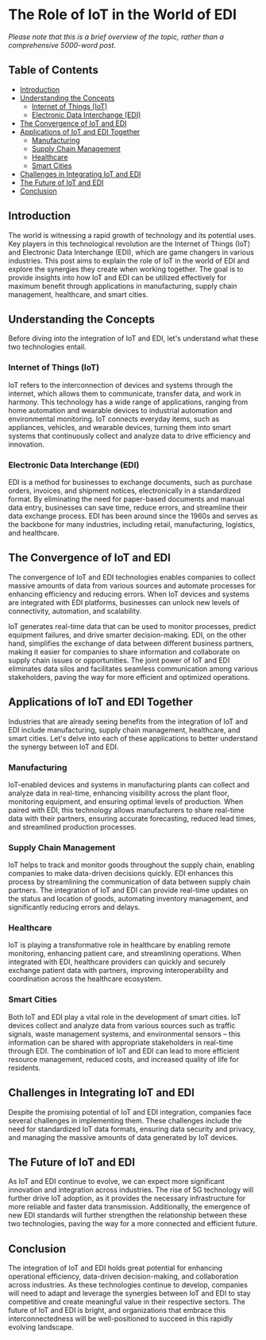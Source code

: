 # The Role of IoT in the World of EDI

*Please note that this is a brief overview of the topic, rather than a comprehensive 5000-word post.*

## Table of Contents

- [Introduction](#introduction)
- [Understanding the Concepts](#understanding-the-concepts)
  - [Internet of Things (IoT)](#iot)
  - [Electronic Data Interchange (EDI)](#edi)
- [The Convergence of IoT and EDI](#convergence)
- [Applications of IoT and EDI Together](#applications)
  - [Manufacturing](#manufacturing)
  - [Supply Chain Management](#supply-chain)
  - [Healthcare](#healthcare)
  - [Smart Cities](#smart-cities)
- [Challenges in Integrating IoT and EDI](#challenges)
- [The Future of IoT and EDI](#future)
- [Conclusion](#conclusion)

<a name="introduction"></a>
## Introduction

The world is witnessing a rapid growth of technology and its potential uses. Key players in this technological revolution are the Internet of Things (IoT) and Electronic Data Interchange (EDI), which are game changers in various industries. This post aims to explain the role of IoT in the world of EDI and explore the synergies they create when working together. The goal is to provide insights into how IoT and EDI can be utilized effectively for maximum benefit through applications in manufacturing, supply chain management, healthcare, and smart cities.

<a name="understanding-the-concepts"></a>
## Understanding the Concepts

Before diving into the integration of IoT and EDI, let's understand what these two technologies entail.

<a name="iot"></a>
### Internet of Things (IoT)

IoT refers to the interconnection of devices and systems through the internet, which allows them to communicate, transfer data, and work in harmony. This technology has a wide range of applications, ranging from home automation and wearable devices to industrial automation and environmental monitoring. IoT connects everyday items, such as appliances, vehicles, and wearable devices, turning them into smart systems that continuously collect and analyze data to drive efficiency and innovation.

<a name="edi"></a>
### Electronic Data Interchange (EDI)

EDI is a method for businesses to exchange documents, such as purchase orders, invoices, and shipment notices, electronically in a standardized format. By eliminating the need for paper-based documents and manual data entry, businesses can save time, reduce errors, and streamline their data exchange process. EDI has been around since the 1960s and serves as the backbone for many industries, including retail, manufacturing, logistics, and healthcare.

<a name="convergence"></a>
## The Convergence of IoT and EDI

The convergence of IoT and EDI technologies enables companies to collect massive amounts of data from various sources and automate processes for enhancing efficiency and reducing errors. When IoT devices and systems are integrated with EDI platforms, businesses can unlock new levels of connectivity, automation, and scalability.

IoT generates real-time data that can be used to monitor processes, predict equipment failures, and drive smarter decision-making. EDI, on the other hand, simplifies the exchange of data between different business partners, making it easier for companies to share information and collaborate on supply chain issues or opportunities. The joint power of IoT and EDI eliminates data silos and facilitates seamless communication among various stakeholders, paving the way for more efficient and optimized operations.

<a name="applications"></a>
## Applications of IoT and EDI Together

Industries that are already seeing benefits from the integration of IoT and EDI include manufacturing, supply chain management, healthcare, and smart cities. Let's delve into each of these applications to better understand the synergy between IoT and EDI.

<a name="manufacturing"></a>
### Manufacturing

IoT-enabled devices and systems in manufacturing plants can collect and analyze data in real-time, enhancing visibility across the plant floor, monitoring equipment, and ensuring optimal levels of production. When paired with EDI, this technology allows manufacturers to share real-time data with their partners, ensuring accurate forecasting, reduced lead times, and streamlined production processes.

<a name="supply-chain"></a>
### Supply Chain Management

IoT helps to track and monitor goods throughout the supply chain, enabling companies to make data-driven decisions quickly. EDI enhances this process by streamlining the communication of data between supply chain partners. The integration of IoT and EDI can provide real-time updates on the status and location of goods, automating inventory management, and significantly reducing errors and delays.

<a name="healthcare"></a>
### Healthcare

IoT is playing a transformative role in healthcare by enabling remote monitoring, enhancing patient care, and streamlining operations. When integrated with EDI, healthcare providers can quickly and securely exchange patient data with partners, improving interoperability and coordination across the healthcare ecosystem.

<a name="smart-cities"></a>
### Smart Cities

Both IoT and EDI play a vital role in the development of smart cities. IoT devices collect and analyze data from various sources such as traffic signals, waste management systems, and environmental sensors – this information can be shared with appropriate stakeholders in real-time through EDI. The combination of IoT and EDI can lead to more efficient resource management, reduced costs, and increased quality of life for residents.

<a name="challenges"></a>
## Challenges in Integrating IoT and EDI

Despite the promising potential of IoT and EDI integration, companies face several challenges in implementing them. These challenges include the need for standardized IoT data formats, ensuring data security and privacy, and managing the massive amounts of data generated by IoT devices.

<a name="future"></a>
## The Future of IoT and EDI

As IoT and EDI continue to evolve, we can expect more significant innovation and integration across industries. The rise of 5G technology will further drive IoT adoption, as it provides the necessary infrastructure for more reliable and faster data transmission. Additionally, the emergence of new EDI standards will further strengthen the relationship between these two technologies, paving the way for a more connected and efficient future.

<a name="conclusion"></a>
## Conclusion

The integration of IoT and EDI holds great potential for enhancing operational efficiency, data-driven decision-making, and collaboration across industries. As these technologies continue to develop, companies will need to adapt and leverage the synergies between IoT and EDI to stay competitive and create meaningful value in their respective sectors. The future of IoT and EDI is bright, and organizations that embrace this interconnectedness will be well-positioned to succeed in this rapidly evolving landscape.